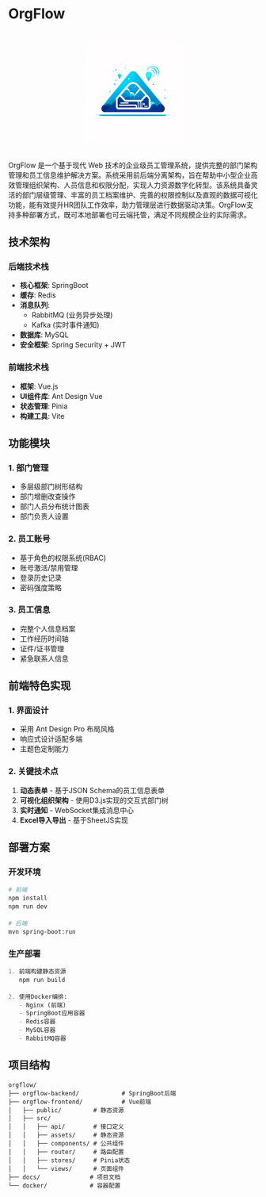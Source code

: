 # OrgFlow 

<div align="center">
  <img src="./docs/logo.png" alt="OrgFlow Logo" style="width: 400px; max-width: 40%; height: auto; margin: 20px 0;">
</div>

OrgFlow 是一个基于现代 Web 技术的企业级员工管理系统，提供完整的部门架构管理和员工信息维护解决方案。系统采用前后端分离架构，旨在帮助中小型企业高效管理组织架构、人员信息和权限分配，实现人力资源数字化转型。该系统具备灵活的部门层级管理、丰富的员工档案维护、完善的权限控制以及直观的数据可视化功能，能有效提升HR团队工作效率，助力管理层进行数据驱动决策。OrgFlow支持多种部署方式，既可本地部署也可云端托管，满足不同规模企业的实际需求。

## 技术架构

### 后端技术栈
- **核心框架**: SpringBoot 
- **缓存**: Redis 
- **消息队列**: 
  - RabbitMQ (业务异步处理)
  - Kafka  (实时事件通知)
- **数据库**: MySQL  
- **安全框架**: Spring Security + JWT

### 前端技术栈
- **框架**: Vue.js  
- **UI组件库**: Ant Design Vue  
- **状态管理**: Pinia
- **构建工具**: Vite  

## 功能模块

### 1. 部门管理
- 多层级部门树形结构
- 部门增删改查操作
- 部门人员分布统计图表
- 部门负责人设置

### 2. 员工账号
- 基于角色的权限系统(RBAC)
- 账号激活/禁用管理
- 登录历史记录
- 密码强度策略

### 3. 员工信息
- 完整个人信息档案
- 工作经历时间轴
- 证件/证书管理
- 紧急联系人信息


## 前端特色实现

### 1. 界面设计
- 采用 Ant Design Pro 布局风格
- 响应式设计适配多端
- 主题色定制能力

### 2. 关键技术点
1. **动态表单** - 基于JSON Schema的员工信息表单
2. **可视化组织架构** - 使用D3.js实现的交互式部门树
3. **实时通知** - WebSocket集成消息中心
4. **Excel导入导出** - 基于SheetJS实现


## 部署方案

### 开发环境
```bash
# 前端
npm install
npm run dev

# 后端
mvn spring-boot:run
```

### 生产部署
```markdown
1. 前端构建静态资源
   npm run build
   
2. 使用Docker编排:
   - Nginx (前端)
   - SpringBoot应用容器
   - Redis容器
   - MySQL容器
   - RabbitMQ容器
```

## 项目结构

```
orgflow/
├── orgflow-backend/            # SpringBoot后端
├── orgflow-frontend/           # Vue前端
│   ├── public/         # 静态资源
│   ├── src/
│   │   ├── api/        # 接口定义
│   │   ├── assets/     # 静态资源
│   │   ├── components/ # 公共组件
│   │   ├── router/     # 路由配置
│   │   ├── stores/     # Pinia状态
│   │   └── views/      # 页面组件
├── docs/              # 项目文档
└── docker/            # 容器配置
```
